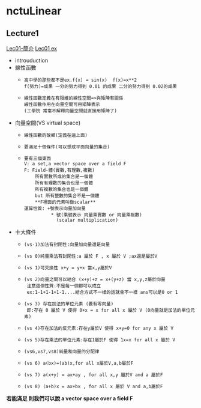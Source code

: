 # nctuLinear 
## Lecture1
[Lec01-簡介](https://www.youtube.com/watch?v=AfY1ak89fwU&list=PLX-rcsgr94FwFmgWimK21VJ9BFefZMIEZ)
[Lec01 ex](https://github.com/r07521706/nctuLinear/tree/master/lecture1-part2)
* introuduction
* 線性函數
    *     高中學的那些都不是ex.f(x) = sin(x)  f(x)=x**2
          f(努力)=成果 一分的努力得到 0.01 的成果 二分的努力得到 0.02的成果
    *     線性函數定義在有限維的線性空間=>與矩陣有關係
          線性函數作用在向量空間可用矩陣表示
          (工學院 常常不解釋向量空間就直接用矩陣了)
* 向量空間(VS virtual space)
    *     線性函數的故鄉(定義在這上面)
    *     要滿足十個條件(可以想成平面向量的集合)
    *     要有三個東西
          V: a set,a vector space over a field F
          F: Field-體(實數,有理數,複數)
              所有實數所成的集合是一個體
              所有有理數的集合也是一個體
              所有複數的集合也是一個體
              but 所有整數的集合不是一個體
              **F裡面的元素叫做scalar**
          運算性質: +號表示向量加向量
                    * 號(乘號表示 向量乘實數 or 向量乘複數)
                      (scalar multiplication)
                      
* 十大條件
    *     (vs-1)加法有封閉性:向量加向量還是向量
    *     (vs 0)純量乘法有封閉性:a 屬於 F , x 屬於 V ;ax還是屬於V
    *     (vs 1)可交換性 x+y = y+x 當x,y屬於V
    *     (vs 2)向量之間可以結合 (x+y)+z = x+(y+z) 當 x,y,z屬於向量
           注意這個性質:不是每一個都可以成立
           ex:1-1+1-1+1-1....結合方式不一樣的話就會不一樣 ans可以是0 or 1
    *     (vs 3) 存在加法的單位元素 (要有零向量)
           即:存在 0 屬於 V 使得 0+x = x for all x 屬於 V (0向量就是加法的單位元素)
    *     (vs 4)存在加法的反元素:存在y屬於V 使得 x+y=0 for any x 屬於 V
    *     (vs 5)存在乘法的單位元素:存在1屬於F 使得 1x=x for all x 屬於 V
    *     (vs6,vs7,vs8)純量和向量的分配律
    *     (vs 6) a(bx)=(ab)x,for all x屬於V,a,b屬於F
    *     (vs 7) a(x+y) = ax+ay , for all x,y 屬於V and a 屬於F
    *     (vs 8) (a+b)x = ax+bx , for all x 屬於 V and a,b屬於F
**若能滿足 則我們可以說 a vector space over a field F**
